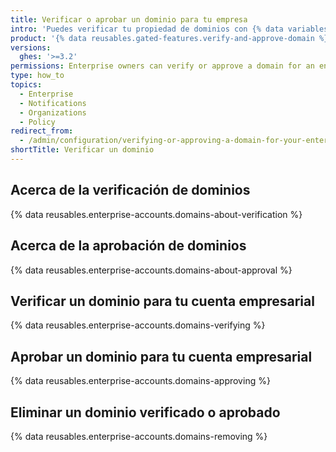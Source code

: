 ```yaml
---
title: Verificar o aprobar un dominio para tu empresa
intro: 'Puedes verificar tu propiedad de dominios con {% data variables.product.company_short %} para confirmar la identidad de las organizaciones que pertenecen a tu cuenta empresarial. Tambien puedes aprobar los dominios en donde los miembros de la organización pueden recibir notificaciones por correo electrónico.'
product: '{% data reusables.gated-features.verify-and-approve-domain %}'
versions:
  ghes: '>=3.2'
permissions: Enterprise owners can verify or approve a domain for an enterprise account.
type: how_to
topics:
  - Enterprise
  - Notifications
  - Organizations
  - Policy
redirect_from:
  - /admin/configuration/verifying-or-approving-a-domain-for-your-enterprise
shortTitle: Verificar un dominio
---
```


## Acerca de la verificación de dominios

{% data reusables.enterprise-accounts.domains-about-verification %}

## Acerca de la aprobación de dominios

{% data reusables.enterprise-accounts.domains-about-approval %}

## Verificar un dominio para tu cuenta empresarial

{% data reusables.enterprise-accounts.domains-verifying %}

## Aprobar un dominio para tu cuenta empresarial

{% data reusables.enterprise-accounts.domains-approving %}

## Eliminar un dominio verificado o aprobado

{% data reusables.enterprise-accounts.domains-removing %}
